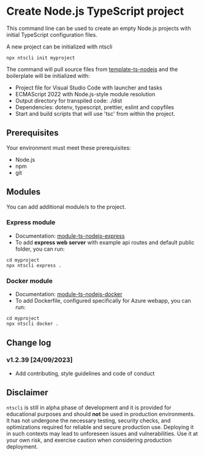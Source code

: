 # Create Node.js TypeScript project

This command line can be used to create an empty Node.js projects with initial TypeScript configuration files.

A new project can be initialized with ntscli
```
npx ntscli init myproject
```

The command will pull source files from [template-ts-nodejs](https://github.com/aljosavister/template-ts-nodejs.git) and the boilerplate will be initialized with:
- Project file for Visual Studio Code with launcher and tasks
- ECMAScript 2022 with Node.js-style module resolution
- Output directory for transpiled code: ./dist
- Dependencies: dotenv, typescript, prettier, eslint and copyfiles
- Start and build scripts that will use 'tsc' from within the project.

## Prerequisites

Your environment must meet these prerequisites:
- Node.js
- npm
- git

## Modules
You can add additional module/s to the project.

### Express module
- Documentation: [module-ts-nodejs-express](https://github.com/aljosavister/module-ts-nodejs-express)
- To add **express web server** with example api routes and default public folder, you can run:
```
cd myproject
npx ntscli express .
```

### Docker module
- Documentation: [module-ts-nodejs-docker](https://github.com/aljosavister/module-ts-nodejs-docker)
- To add Dockerfile, configured specifically for Azure webapp, you can run:
```
cd myproject
npx ntscli docker .
```

## Change log

### v1.2.39 [24/09/2023]

- Add contributing, style guidelines and code of conduct

## Disclaimer

`ntscli` is still in alpha phase of development and it is provided for educational purposes and should **not** be used in production environments. It has not undergone the necessary testing, security checks, and optimizations required for reliable and secure production use. Deploying it in such contexts may lead to unforeseen issues and vulnerabilities. Use it at your own risk, and exercise caution when considering production deployment.
